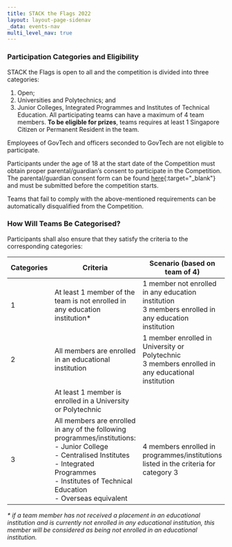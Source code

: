 ```yaml
---
title: STACK the Flags 2022
layout: layout-page-sidenav
_data: events-nav
multi_level_nav: true
---
```


### Participation Categories and Eligibility

STACK the Flags is open to all and the competition is divided into three categories:

1. Open;
2. Universities and Polytechnics; and
3. Junior Colleges, Integrated Programmes and Institutes of Technical Education.
All participating teams can have a maximum of 4 team members. **To be eligible for prizes**, teams requires at least 1 Singapore Citizen or Permanent Resident in the team.

Employees of GovTech and officers seconded to GovTech are not eligible to participate.

Participants under the age of 18 at the start date of the Competition must obtain proper parental/guardian’s consent to participate in the Competition. The parental/guardian consent form can be found [here](/communities/events/jaga-the-stack/stack-the-flags-2022/files/STACK%20the%20Flags%20Consent%20and%20Indemnity%20Form.docx){:target="_blank"} and must be submitted before the competition starts.

Teams that fail to comply with the above-mentioned requirements can be automatically disqualified from the Competition.

### How Will Teams Be Categorised?

Participants shall also ensure that they satisfy the criteria to the corresponding categories:

| Categories | Criteria                                                                    | Scenario (based on team of 4)                                                                            |
|------------|-----------------------------------------------------------------------------|----------------------------------------------------------------------------------------------------------|
| 1          | At least 1 member of the team is not enrolled in any education institution* | 1 member not enrolled in any education institution <br />3 members enrolled in any education institution |
| 2          | All members are enrolled in an educational institution                      | 1 member enrolled in University or Polytechnic <br/>3 members enrolled in any educational institution    |                                                                                                     |
|            | At least 1 member is enrolled in a University or Polytechnic                |                                                                                                          |
| 3          | All members are enrolled in any of the following programmes/institutions:<br />- Junior College<br />- Centralised Institutes<br />- Integrated Programmes<br />- Institutes of Technical Education<br />- Overseas equivalent | 4 members enrolled in programmes/institutions listed in the criteria for category 3                      |

*\* if a team member has not received a placement in an educational institution and is currently not enrolled in any educational institution, this member will be considered as being not enrolled in an educational institution.*
